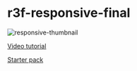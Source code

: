 # r3f-responsive-final


![responsive-thumbnail](https://github.com/wass08/r3f-responsive-final/assets/6551176/9a9a9095-252f-4b08-9578-c01d9225cfa2)

[Video tutorial](https://youtu.be/lE16LkzA6fc)

[Starter pack](https://github.com/wass08/r3f-responsive-starter/)
